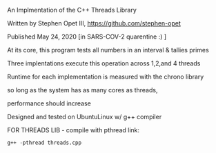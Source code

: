An Implmentation of the C++ Threads Library

Written by Stephen Opet III, https://github.com/stephen-opet

Published May 24, 2020 [in SARS-COV-2 quarentine :) ]


At its core, this program tests all numbers in an interval & tallies primes

Three implentations execute this operation across 1,2,and 4 threads

Runtime for each implementation is measured with the chrono library

so long as the system has as many cores as threads, 

performance should increase


Designed and tested on UbuntuLinux w/ g++ compiler

FOR THREADS LIB - compile with pthread link:

	g++ -pthread threads.cpp